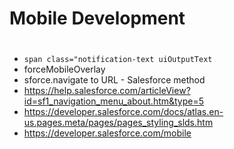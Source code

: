 # Mobile Development
#

* `span class="notification-text uiOutputText`
* forceMobileOverlay
* sforce.navigate to URL - Salesforce method
* https://help.salesforce.com/articleView?id=sf1_navigation_menu_about.htm&type=5
* https://developer.salesforce.com/docs/atlas.en-us.pages.meta/pages/pages_styling_slds.htm
* https://developer.salesforce.com/mobile
